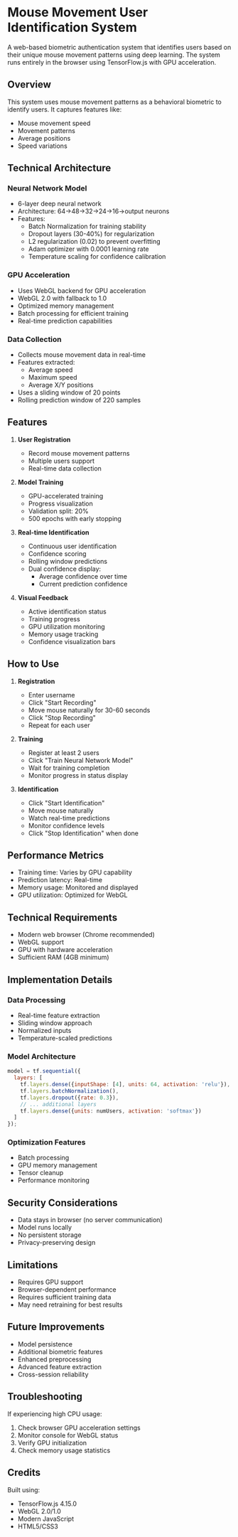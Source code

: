# Mouse Movement User Identification System

A web-based biometric authentication system that identifies users based on their unique mouse movement patterns using deep learning. The system runs entirely in the browser using TensorFlow.js with GPU acceleration.

## Overview

This system uses mouse movement patterns as a behavioral biometric to identify users. It captures features like:
- Mouse movement speed
- Movement patterns
- Average positions
- Speed variations

## Technical Architecture

### Neural Network Model
- 6-layer deep neural network
- Architecture: 64→48→32→24→16→output neurons
- Features:
  - Batch Normalization for training stability
  - Dropout layers (30-40%) for regularization
  - L2 regularization (0.02) to prevent overfitting
  - Adam optimizer with 0.0001 learning rate
  - Temperature scaling for confidence calibration

### GPU Acceleration
- Uses WebGL backend for GPU acceleration
- WebGL 2.0 with fallback to 1.0
- Optimized memory management
- Batch processing for efficient training
- Real-time prediction capabilities

### Data Collection
- Collects mouse movement data in real-time
- Features extracted:
  - Average speed
  - Maximum speed
  - Average X/Y positions
- Uses a sliding window of 20 points
- Rolling prediction window of 220 samples

## Features

1. **User Registration**
   - Record mouse movement patterns
   - Multiple users support
   - Real-time data collection

2. **Model Training**
   - GPU-accelerated training
   - Progress visualization
   - Validation split: 20%
   - 500 epochs with early stopping

3. **Real-time Identification**
   - Continuous user identification
   - Confidence scoring
   - Rolling window predictions
   - Dual confidence display:
     - Average confidence over time
     - Current prediction confidence

4. **Visual Feedback**
   - Active identification status
   - Training progress
   - GPU utilization monitoring
   - Memory usage tracking
   - Confidence visualization bars

## How to Use

1. **Registration**
   - Enter username
   - Click "Start Recording"
   - Move mouse naturally for 30-60 seconds
   - Click "Stop Recording"
   - Repeat for each user

2. **Training**
   - Register at least 2 users
   - Click "Train Neural Network Model"
   - Wait for training completion
   - Monitor progress in status display

3. **Identification**
   - Click "Start Identification"
   - Move mouse naturally
   - Watch real-time predictions
   - Monitor confidence levels
   - Click "Stop Identification" when done

## Performance Metrics

- Training time: Varies by GPU capability
- Prediction latency: Real-time
- Memory usage: Monitored and displayed
- GPU utilization: Optimized for WebGL

## Technical Requirements

- Modern web browser (Chrome recommended)
- WebGL support
- GPU with hardware acceleration
- Sufficient RAM (4GB minimum)

## Implementation Details

### Data Processing
- Real-time feature extraction
- Sliding window approach
- Normalized inputs
- Temperature-scaled predictions

### Model Architecture
```javascript
model = tf.sequential({
  layers: [
    tf.layers.dense({inputShape: [4], units: 64, activation: 'relu'}),
    tf.layers.batchNormalization(),
    tf.layers.dropout({rate: 0.3}),
    // ... additional layers
    tf.layers.dense({units: numUsers, activation: 'softmax'})
  ]
});
```

### Optimization Features
- Batch processing
- GPU memory management
- Tensor cleanup
- Performance monitoring

## Security Considerations

- Data stays in browser (no server communication)
- Model runs locally
- No persistent storage
- Privacy-preserving design

## Limitations

- Requires GPU support
- Browser-dependent performance
- Requires sufficient training data
- May need retraining for best results

## Future Improvements

- Model persistence
- Additional biometric features
- Enhanced preprocessing
- Advanced feature extraction
- Cross-session reliability

## Troubleshooting

If experiencing high CPU usage:
1. Check browser GPU acceleration settings
2. Monitor console for WebGL status
3. Verify GPU initialization
4. Check memory usage statistics

## Credits

Built using:
- TensorFlow.js 4.15.0
- WebGL 2.0/1.0
- Modern JavaScript
- HTML5/CSS3 